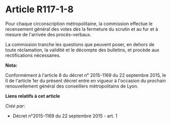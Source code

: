 # Article R117-1-8

Pour chaque circonscription métropolitaine, la commission effectue le recensement général des votes dès la fermeture du
scrutin et au fur et à mesure de l'arrivée des procès-verbaux. 

La commission tranche les questions que peuvent poser, en dehors de toute réclamation, la validité et le décompte des
bulletins, et procède aux rectifications nécessaires.

**Nota:**

Conformément à l'article 8 du décret n° 2015-1169 du 22 septembre 2015, le II de l'article 1er du présent décret entre en
vigueur à l'occasion du prochain renouvellement général des conseillers métropolitains de Lyon.

**Liens relatifs à cet article**

_Créé par_:

  - Décret n°2015-1169 du 22 septembre 2015 - art. 1
